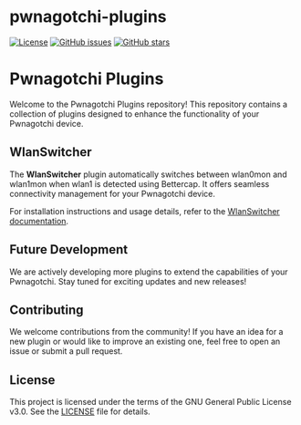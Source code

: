 # pwnagotchi-plugins

[![License](https://img.shields.io/badge/License-GPL3-blue.svg)](https://opensource.org/licenses/GPL-3.0)
[![GitHub issues](https://img.shields.io/github/issues/levvvy/pwnagotchi-plugins)](https://github.com/levvvy/pwnagotchi-plugins/issues)
[![GitHub stars](https://img.shields.io/github/stars/levvvy/pwnagotchi-plugins)](https://github.com/levvvy/pwnagotchi-plugins/stargazers)

# Pwnagotchi Plugins

Welcome to the Pwnagotchi Plugins repository! This repository contains a collection of plugins designed to enhance the functionality of your Pwnagotchi device. 

## WlanSwitcher

The **WlanSwitcher** plugin automatically switches between wlan0mon and wlan1mon when wlan1 is detected using Bettercap. It offers seamless connectivity management for your Pwnagotchi device.

For installation instructions and usage details, refer to the [WlanSwitcher documentation](https://github.com/levvvy/pwnagotchi-plugins/blob/main/WlanSwitcher/README.md).

## Future Development

We are actively developing more plugins to extend the capabilities of your Pwnagotchi. Stay tuned for exciting updates and new releases!

## Contributing

We welcome contributions from the community! If you have an idea for a new plugin or would like to improve an existing one, feel free to open an issue or submit a pull request.

## License

This project is licensed under the terms of the GNU General Public License v3.0. See the [LICENSE](https://github.com/levvvy/pwnagotchi-plugins/blob/main/LICENSE) file for details.

